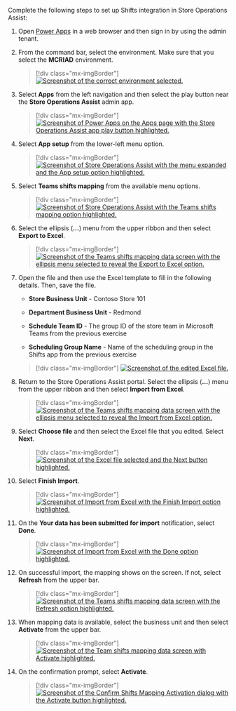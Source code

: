 Complete the following steps to set up Shifts integration in Store Operations Assist:

1. Open [Power Apps](https://make.powerapps.com/?azure-portal=true) in a web browser and then sign in by using the admin tenant.

1. From the command bar, select the environment. Make sure that you select the **MCRIAD** environment.

   > [!div class="mx-imgBorder"]
   > [![Screenshot of the correct environment selected.](../media/environment.png)](../media/environment.png#lightbox)

1. Select **Apps** from the left navigation and then select the play button near the **Store Operations Assist** admin app.

   > [!div class="mx-imgBorder"]
   > [![Screenshot of Power Apps on the Apps page with the Store Operations Assist app play button highlighted.](../media/apps-play.png)](../media/apps-play.png#lightbox)

1. Select **App setup** from the lower-left menu option.

   > [!div class="mx-imgBorder"]
   > [![Screenshot of Store Operations Assist with the menu expanded and the App setup option highlighted.](../media/app-setup.png)](../media/app-setup.png#lightbox)

1. Select **Teams shifts mapping** from the available menu options.

   > [!div class="mx-imgBorder"]
   > [![Screenshot of Store Operations Assist with the Teams shifts mapping option highlighted.](../media/shifts-mapping.png)](../media/shifts-mapping.png#lightbox)

1. Select the ellipsis (**...**) menu from the upper ribbon and then select **Export to Excel**.

   > [!div class="mx-imgBorder"]
   > [![Screenshot of the Teams shifts mapping data screen with the ellipsis menu selected to reveal the Export to Excel option.](../media/export-excel.png)](../media/export-excel.png#lightbox)

1. Open the file and then use the Excel template to fill in the following details. Then, save the file.

   - **Store Business Unit** - Contoso Store 101

   - **Department Business Unit** - Redmond

   - **Schedule Team ID** - The group ID of the store team in Microsoft Teams from the previous exercise

   - **Scheduling Group Name** - Name of the scheduling group in the Shifts app from the previous exercise

   > [!div class="mx-imgBorder"]
   > [![Screenshot of the edited Excel file.](../media/edit-excel.png)](../media/edit-excel.png#lightbox)

1. Return to the Store Operations Assist portal. Select the ellipsis (**...**) menu from the upper ribbon and then select **Import from Excel**.

   > [!div class="mx-imgBorder"]
   > [![Screenshot of the Teams shifts mapping data screen with the ellipsis menu selected to reveal the Import from Excel option.](../media/import-excel.png)](../media/import-excel.png#lightbox)

1. Select **Choose file** and then select the Excel file that you edited. Select **Next**.

   > [!div class="mx-imgBorder"]
   > [![Screenshot of the Excel file selected and the Next button highlighted.](../media/choose-file.png)](../media/choose-file.png#lightbox)

1. Select **Finish Import**.

   > [!div class="mx-imgBorder"]
   > [![Screenshot of Import from Excel with the Finish Import option highlighted.](../media/finish-import.png)](../media/finish-import.png#lightbox)

1. On the **Your data has been submitted for import** notification, select **Done**.

   > [!div class="mx-imgBorder"]
   > [![Screenshot of Import from Excel with the Done option highlighted.](../media/save-import.png)](../media/save-import.png#lightbox)

1. On successful import, the mapping shows on the screen. If not, select **Refresh** from the upper bar.

   > [!div class="mx-imgBorder"]
   > [![Screenshot of the Teams shifts mapping data screen with the Refresh option highlighted.](../media/refresh.png)](../media/refresh.png#lightbox)

1. When mapping data is available, select the business unit and then select **Activate** from the upper bar.

   > [!div class="mx-imgBorder"]
   > [![Screenshot of the Team shifts mapping data screen with Activate highlighted.](../media/activate.png)](../media/activate.png#lightbox)

1. On the confirmation prompt, select **Activate**.

   > [!div class="mx-imgBorder"]
   > [![Screenshot of the Confirm Shifts Mapping Activation dialog with the Activate button highlighted.](../media/confirm-activate.png)](../media/confirm-activate.png#lightbox)
